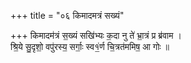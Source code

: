 +++
title = "०६ किमादमत्रं सख्यं"

+++
किमादम॑त्रं स॒ख्यं सखि॑भ्यः क॒दा नु ते॑ भ्रा॒त्रं प्र ब्र॑वाम ।  
श्रि॒ये सु॒दृशो॒ वपु॑रस्य॒ सर्गाः॒ स्व१॒॑र्ण चि॒त्रत॑ममिष॒ आ गोः ॥